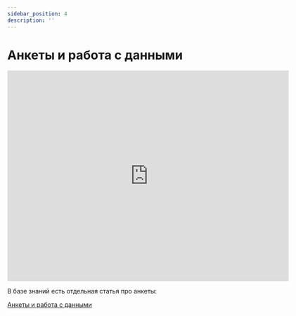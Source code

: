 ```yaml
---
sidebar_position: 4
description: ''
---
```


# Анкеты и работа с данными

<iframe
    width="640"
    height="480"
    src="https://www.youtube.com/embed/PzYoCWiRfvk"
    frameborder="0"
    allow="autoplay; encrypted-media"
    allowfullscreen
>
</iframe>

В базе знаний есть отдельная статья про анкеты:

[Анкеты и работа с данными](/docs/subscribers/subscriber-data/data-groups.md)